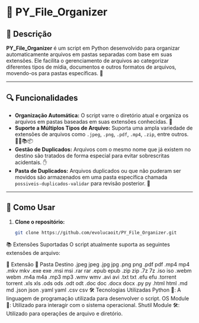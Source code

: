 # 📂 PY_File_Organizer

## 📝 Descrição

**PY_File_Organizer** é um script em Python desenvolvido para organizar automaticamente arquivos em pastas separadas com base em suas extensões. Ele facilita o gerenciamento de arquivos ao categorizar diferentes tipos de mídia, documentos e outros formatos de arquivos, movendo-os para pastas específicas. 🚀

---

## 🔍 Funcionalidades

- **Organização Automática:** O script varre o diretório atual e organiza os arquivos em pastas baseadas em suas extensões conhecidas. 📁
- **Suporte a Múltiplos Tipos de Arquivo:** Suporta uma ampla variedade de extensões de arquivos como `.jpeg`, `.png`, `.pdf`, `.mp4`, `.zip`, entre outros. 🎨🎵📚📦
- **Gestão de Duplicados:** Arquivos com o mesmo nome que já existem no destino são tratados de forma especial para evitar sobrescritas acidentais. ✋
- **Pasta de Duplicados:** Arquivos duplicados ou que não puderam ser movidos são armazenados em uma pasta específica chamada `possiveis-duplicados-validar` para revisão posterior. 🔄

---

## 🚀 Como Usar

1. **Clone o repositório:**
   ```bash
   git clone https://github.com/evolucaoit/PY_File_Organizer.git


📚 Extensões Suportadas
O script atualmente suporta as seguintes extensões de arquivo:

📁 Extensão	📂 Pasta Destino
.jpeg	jpeg
.jpg	jpg
.png	png
.pdf	pdf
.mp4	mp4
.mkv	mkv
.exe	exe
.msi	msi
.rar	rar
.epub	epub
.zip	zip
.7z	7z
.iso	iso
.webm	webm
.m4a	m4a
.mp3	mp3
.wmv	wmv
.avi	avi
.txt	txt
.efu	efu
.torrent	torrent
.xls	xls
.ods	ods
.odt	odt
.doc	doc
.docx	docx
.py	py
.html	html
.md	md
.json	json
.yaml	yaml
.csv	csv
🛠️ Tecnologias Utilizadas
Python 🐍: A linguagem de programação utilizada para desenvolver o script.
OS Module 📂: Utilizado para interagir com o sistema operacional.
Shutil Module 🛠️: Utilizado para operações de arquivo e diretório.
